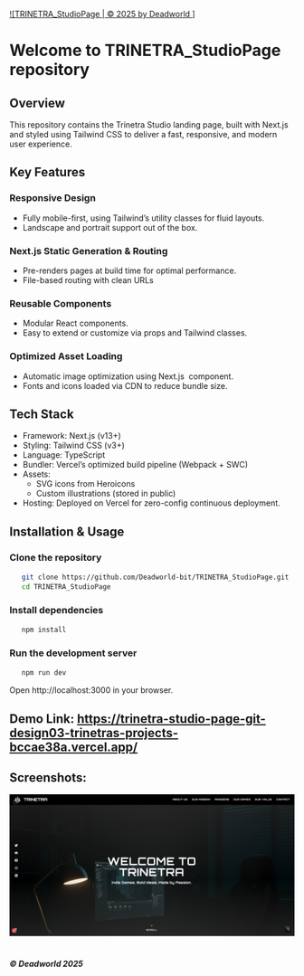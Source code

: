 [![TRINETRA_StudioPage | © 2025 by Deadworld ]](https://github.com/Deadworld-bit/TRINETRA_StudioPage.git)
# Welcome to TRINETRA_StudioPage repository
## Overview
This repository contains the Trinetra Studio landing page, built with Next.js and styled using Tailwind CSS to deliver a fast, responsive, and modern user experience.

## Key Features
### Responsive Design
* Fully mobile-first, using Tailwind’s utility classes for fluid layouts.
* Landscape and portrait support out of the box.

### Next.js Static Generation & Routing
* Pre-renders pages at build time for optimal performance.
* File-based routing with clean URLs

### Reusable Components
* Modular React components.
* Easy to extend or customize via props and Tailwind classes.

### Optimized Asset Loading
* Automatic image optimization using Next.js <Image> component.
* Fonts and icons loaded via CDN to reduce bundle size.

## Tech Stack
* Framework: Next.js (v13+)
* Styling: Tailwind CSS (v3+)
* Language: TypeScript 
* Bundler: Vercel’s optimized build pipeline (Webpack + SWC)
* Assets:
  - SVG icons from Heroicons
  - Custom illustrations (stored in public)
* Hosting: Deployed on Vercel for zero-config continuous deployment.

## Installation & Usage
### Clone the repository
```bash
   git clone https://github.com/Deadworld-bit/TRINETRA_StudioPage.git
   cd TRINETRA_StudioPage
```

### Install dependencies
```bash
   npm install
```

### Run the development server
```bash
   npm run dev
```
Open http://localhost:3000 in your browser.

## Demo Link: https://trinetra-studio-page-git-design03-trinetras-projects-bccae38a.vercel.app/

## Screenshots:

![Project First ScreenShot](https://github.com/Deadworld-bit/TRINETRA_StudioPage/blob/Design_03/public/Screenshot%202025-06-17%20212408.png)<br><br>

##### © Deadworld 2025


